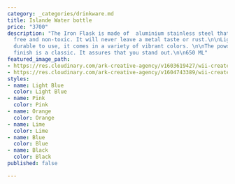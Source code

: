 ```yaml
---
category: _categories/drinkware.md
title: Islande Water bottle
price: "3700"
description: "The Iron Flask is made of  aluminium stainless steel that is 100% BPA
  free and non-toxic. It will never leave a metal taste or rust.\n\nLightweight and
  durable to use, it comes in a variety of vibrant colors. \n\nThe powder coat exterior
  finish is a classic. It assures that you stand out.\n\n650 ML"
featured_image_path:
- https://res.cloudinary.com/ark-creative-agency/v1603619427/wii-create/uploads/IDEA-54003-PI-NO-LOGO_default_dumpwr.png
- https://res.cloudinary.com/ark-creative-agency/v1604743389/wii-create/uploads/IDEA-54003-STYLED-NO-LOGO_default_nstp7t.jpg
styles:
- name: Light Blue
  color: Light Blue
- name: Pink
  color: Pink
- name: Orange
  color: Orange
- name: Lime
  color: Lime
- name: Blue
  color: Blue
- name: Black
  color: Black
published: false

---
```

